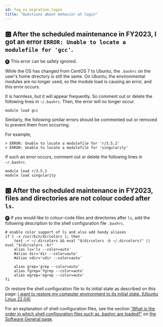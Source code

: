 ```yaml
---
id: faq_os_migration_login
title: "Questions about behavior at login"
---
```


## &#x1F180; After the scheduled maintenance in FY2023, I got an error `ERROR: Unable to locate a modulefile for 'gcc'`.

&#x1F150; This error can be safely ignored.

While the OS has changed from CentOS 7 to Ubuntu, the `.bashrc` on the user's home directory is still the same.
On Ubuntu, the environmental modules are no longer used, so the module load is causing an error, and this error occurs.

It is harmless, but it will appear frequently. So comment out or delete the following lines in `~/.bashrc`. Then, the error will no longer occur.

```
module load gcc
```

Similarly, the following similar errors should be commented out or removed to prevent them from occurring.

For example,

```
> ERROR: Unable to locate a modulefile for 'r/3.5.2'
> ERROR: Unable to locate a modulefile for 'singularity'
```

If such an error occurs, comment out or delete the following lines in `~/.bashrc`.

```
module load r/3.5.2
module load singularity
```


## &#x1F180; After the scheduled maintenance in FY2023, files and directories are not colour coded after `ls`.

&#x1F150; If you would like to colour-code files and directories after `ls`, add the following description to the shell configuration file `.bashrc`.


```
# enable color support of ls and also add handy aliases
if [ -x /usr/bin/dircolors ]; then
    test -r ~/.dircolors && eval "$(dircolors -b ~/.dircolors)" || eval "$(dircolors -b)"
    alias ls='ls --color=auto'
    #alias dir='dir --color=auto'
    #alias vdir='vdir --color=auto'

    alias grep='grep --color=auto'
    alias fgrep='fgrep --color=auto'
    alias egrep='egrep --color=auto'
fi
```

Or restore the shell configuration file to its initial state as described on  this page: [<u>I want to restore my computer environment to its initial state. (Ubuntu Linux 22.04)</u>](/faq/faq_software#ubuntu-initialization)

For an explanation of shell configuration files, see the section [<u>'What is the order in which shell configuration files such as .bashrc are loaded?'</u>](/faq/faq_software#shell-config) on [<u>the Software General page</u>](/faq/faq_software).

